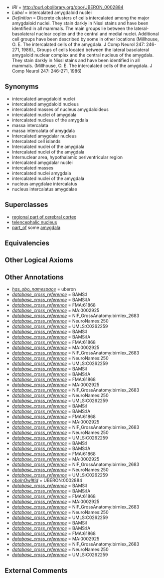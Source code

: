  * *IRI* = http://purl.obolibrary.org/obo/UBERON_0002884
 * *Label* = intercalated amygdaloid nuclei
 * *Definition* = Discrete clusters of cells intercalated among the major amygdaloid nuclei. They stain darkly in Nissl stains and have been identified in all mammals. The main groups lie between the lateral-basolateral nuclear coplex and the central and medial nuclei. Additional cell groups have been described by some in other locations (Millhouse, O. E. The intercalated cells of the amygdala. J Comp Neurol 247: 246-271, 1986)., Groups of cells located between the lateral basolateral amygaloid nuclear complex and the central nucleus of the amygdala. They stain darkly in Nissl stains and have been identified in all mammals. (Millhouse, O. E. The intercalated cells of the amygdala. J Comp Neurol 247: 246-271, 1986)

## Synonyms

 * intercalated amygdaloid nuclei
 * intercalated amygdaloid nucleus
 * intercalated masses of nucleus amygdaloideus
 * intercalated nuclei of amygdala
 * intercalated nucleus of the amygdala
 * massa intercalata
 * massa intercalata of amygdala
 * Intercalated amygdalar nucleus
 * Intercalated cell islands
 * Intercalated nuclei of the amygdala
 * Intercalated nuclei of the amygdala
 * Internuclear area, hypothalamic periventricular region
 * intercalated amygdalar nuclei
 * intercalated masses
 * intercalated nuclei amygdala
 * intercalated nuclei of the amygdala
 * nucleus amygdalae intercalatus
 * nucleus intercalatus amygdalae

## Superclasses

 * [regional part of cerebral cortex](../../UBERON/19/UBERON_0002619.md)
 * [telencephalic nucleus](../../UBERON/63/UBERON_0009663.md)
 * [part_of](../../BFO/50/BFO_0000050.md) some [amygdala](../../UBERON/76/UBERON_0001876.md)

## Equivalencies


## Other Logical Axioms


## Other Annotations

 * *[has_obo_namespace](../../ce/oboInOwl#hasOBONamespace.md)* = uberon
 * *[database_cross_reference](../../ef/oboInOwl#hasDbXref.md)* = BAMS:I
 * *[database_cross_reference](../../ef/oboInOwl#hasDbXref.md)* = BAMS:IA
 * *[database_cross_reference](../../ef/oboInOwl#hasDbXref.md)* = FMA:61868
 * *[database_cross_reference](../../ef/oboInOwl#hasDbXref.md)* = MA:0002925
 * *[database_cross_reference](../../ef/oboInOwl#hasDbXref.md)* = NIF_GrossAnatomy:birnlex_2683
 * *[database_cross_reference](../../ef/oboInOwl#hasDbXref.md)* = NeuroNames:250
 * *[database_cross_reference](../../ef/oboInOwl#hasDbXref.md)* = UMLS:C0262259
 * *[database_cross_reference](../../ef/oboInOwl#hasDbXref.md)* = BAMS:I
 * *[database_cross_reference](../../ef/oboInOwl#hasDbXref.md)* = BAMS:IA
 * *[database_cross_reference](../../ef/oboInOwl#hasDbXref.md)* = FMA:61868
 * *[database_cross_reference](../../ef/oboInOwl#hasDbXref.md)* = MA:0002925
 * *[database_cross_reference](../../ef/oboInOwl#hasDbXref.md)* = NIF_GrossAnatomy:birnlex_2683
 * *[database_cross_reference](../../ef/oboInOwl#hasDbXref.md)* = NeuroNames:250
 * *[database_cross_reference](../../ef/oboInOwl#hasDbXref.md)* = UMLS:C0262259
 * *[database_cross_reference](../../ef/oboInOwl#hasDbXref.md)* = BAMS:I
 * *[database_cross_reference](../../ef/oboInOwl#hasDbXref.md)* = BAMS:IA
 * *[database_cross_reference](../../ef/oboInOwl#hasDbXref.md)* = FMA:61868
 * *[database_cross_reference](../../ef/oboInOwl#hasDbXref.md)* = MA:0002925
 * *[database_cross_reference](../../ef/oboInOwl#hasDbXref.md)* = NIF_GrossAnatomy:birnlex_2683
 * *[database_cross_reference](../../ef/oboInOwl#hasDbXref.md)* = NeuroNames:250
 * *[database_cross_reference](../../ef/oboInOwl#hasDbXref.md)* = UMLS:C0262259
 * *[database_cross_reference](../../ef/oboInOwl#hasDbXref.md)* = BAMS:I
 * *[database_cross_reference](../../ef/oboInOwl#hasDbXref.md)* = BAMS:IA
 * *[database_cross_reference](../../ef/oboInOwl#hasDbXref.md)* = FMA:61868
 * *[database_cross_reference](../../ef/oboInOwl#hasDbXref.md)* = MA:0002925
 * *[database_cross_reference](../../ef/oboInOwl#hasDbXref.md)* = NIF_GrossAnatomy:birnlex_2683
 * *[database_cross_reference](../../ef/oboInOwl#hasDbXref.md)* = NeuroNames:250
 * *[database_cross_reference](../../ef/oboInOwl#hasDbXref.md)* = UMLS:C0262259
 * *[database_cross_reference](../../ef/oboInOwl#hasDbXref.md)* = BAMS:I
 * *[database_cross_reference](../../ef/oboInOwl#hasDbXref.md)* = BAMS:IA
 * *[database_cross_reference](../../ef/oboInOwl#hasDbXref.md)* = FMA:61868
 * *[database_cross_reference](../../ef/oboInOwl#hasDbXref.md)* = MA:0002925
 * *[database_cross_reference](../../ef/oboInOwl#hasDbXref.md)* = NIF_GrossAnatomy:birnlex_2683
 * *[database_cross_reference](../../ef/oboInOwl#hasDbXref.md)* = NeuroNames:250
 * *[database_cross_reference](../../ef/oboInOwl#hasDbXref.md)* = UMLS:C0262259
 * *[oboInOwl#id](../../id/oboInOwl#id.md)* = UBERON:0002884
 * *[database_cross_reference](../../ef/oboInOwl#hasDbXref.md)* = BAMS:I
 * *[database_cross_reference](../../ef/oboInOwl#hasDbXref.md)* = BAMS:IA
 * *[database_cross_reference](../../ef/oboInOwl#hasDbXref.md)* = FMA:61868
 * *[database_cross_reference](../../ef/oboInOwl#hasDbXref.md)* = MA:0002925
 * *[database_cross_reference](../../ef/oboInOwl#hasDbXref.md)* = NIF_GrossAnatomy:birnlex_2683
 * *[database_cross_reference](../../ef/oboInOwl#hasDbXref.md)* = NeuroNames:250
 * *[database_cross_reference](../../ef/oboInOwl#hasDbXref.md)* = UMLS:C0262259
 * *[database_cross_reference](../../ef/oboInOwl#hasDbXref.md)* = BAMS:I
 * *[database_cross_reference](../../ef/oboInOwl#hasDbXref.md)* = BAMS:IA
 * *[database_cross_reference](../../ef/oboInOwl#hasDbXref.md)* = FMA:61868
 * *[database_cross_reference](../../ef/oboInOwl#hasDbXref.md)* = MA:0002925
 * *[database_cross_reference](../../ef/oboInOwl#hasDbXref.md)* = NIF_GrossAnatomy:birnlex_2683
 * *[database_cross_reference](../../ef/oboInOwl#hasDbXref.md)* = NeuroNames:250
 * *[database_cross_reference](../../ef/oboInOwl#hasDbXref.md)* = UMLS:C0262259

## External Comments

